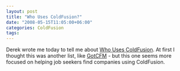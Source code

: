 ```yaml
---
layout: post
title: "Who Uses ColdFusion?"
date: "2008-05-15T11:05:00+06:00"
categories: ColdFusion 
tags: 
---
```


Derek wrote me today to tell me about <a href="http://www.whousescoldfusion.com/">Who Uses ColdFusion</a>. At first I thought this was another list, like <a href="http://www.gotcfm.com">GotCFM</a> - but this one seems more focused on helping job seekers find companies using ColdFusion.